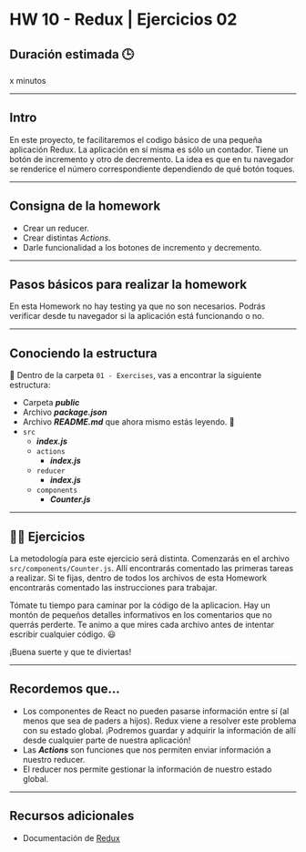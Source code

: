 # HW 10 - Redux | Ejercicios 02

## Duración estimada 🕒

x minutos

---

## Intro

En este proyecto, te facilitaremos el codigo básico de una pequeña aplicación Redux. La aplicación en sí misma es sólo un contador. Tiene un botón de incremento y otro de decremento. La idea es que en tu navegador se renderice el número correspondiente dependiendo de qué botón toques.

---

## Consigna de la homework

-  Crear un reducer.
-  Crear distintas _Actions_.
-  Darle funcionalidad a los botones de incremento y decremento.

---

## Pasos básicos para realizar la homework

En esta Homework no hay testing ya que no son necesarios. Podrás verificar desde tu navegador si la aplicación está funcionando o no.

---

## Conociendo la estructura

🔹 Dentro de la carpeta `01 - Exercises`, vas a encontrar la siguiente estructura:

-  Carpeta **_public_**
-  Archivo **_package.json_**
-  Archivo **_README.md_** que ahora mismo estás leyendo. 🧐
-  `src`
   -  **_index.js_**
   -  `actions`
      -  **_index.js_**
   -  `reducer`
      -  **_index.js_**
   -  `components`
      -  **_Counter.js_**

---

## 👩‍💻 Ejercicios

La metodología para este ejercicio será distinta. Comenzarás en el archivo `src/components/Counter.js`. Allí encontrarás comentado las primeras tareas a realizar. Si te fijas, dentro de todos los archivos de esta Homework encontrarás comentado las instrucciones para trabajar.

Tómate tu tiempo para caminar por la código de la aplicacion. Hay un montón de pequeños detalles informativos en los comentarios que no querrás perderte. Te animo a que mires cada archivo antes de intentar escribir cualquier código. 😃

¡Buena suerte y que te diviertas!

---

## Recordemos que...

-  Los componentes de React no pueden pasarse información entre sí (al menos que sea de paders a hijos). Redux viene a resolver este problema con su estado global. ¡Podremos guardar y adquirir la información de allí desde cualquier parte de nuestra aplicación!
-  Las **_Actions_** son funciones que nos permiten enviar información a nuestro reducer.
-  El reducer nos permite gestionar la información de nuestro estado global.

---

## Recursos adicionales

-  Documentación de [Redux](https://redux.js.org/introduction/getting-started)
